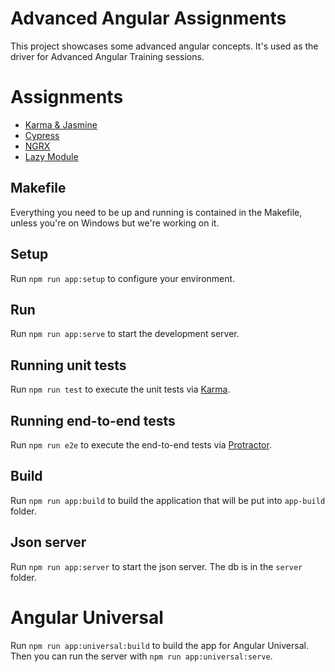 # Advanced Angular Assignments

This project showcases some advanced angular concepts.
It's used as the driver for Advanced Angular Training sessions.

# Assignments

- [Karma & Jasmine](https://github.com/fdonzello/angular-advanced-assignments/tree/master/src/app/assignment-karma)
- [Cypress](https://github.com/fdonzello/angular-advanced-assignments/tree/master/src/app/assignment-cypress)
- [NGRX](https://github.com/fdonzello/angular-advanced-assignments/tree/master/src/app/assignment-ngrx)
- [Lazy Module](https://github.com/fdonzello/angular-advanced-assignments/tree/master/src/app/assignment-lazy-module)


## Makefile

Everything you need to be up and running is contained in the Makefile, unless you're on Windows but we're working on it.

## Setup

Run `npm run app:setup` to configure your environment.

## Run

Run `npm run app:serve` to start the development server.

## Running unit tests

Run `npm run test` to execute the unit tests via [Karma](https://karma-runner.github.io).

## Running end-to-end tests

Run `npm run e2e` to execute the end-to-end tests via [Protractor](http://www.protractortest.org/).

## Build

Run `npm run app:build` to build the application that will be put into `app-build` folder.

## Json server
Run `npm run app:server` to start the json server. The db is in the `server` folder.

# Angular Universal
Run `npm run app:universal:build` to build the app for Angular Universal. Then you can run the server with `npm run app:universal:serve`.

